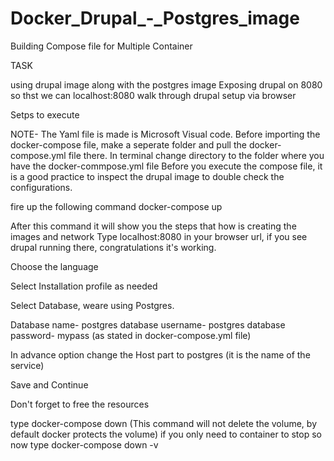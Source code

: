 # Docker_Drupal_-_Postgres_image
Building Compose file for Multiple Container

TASK

using drupal image along with the postgres image
Exposing drupal on 8080 so thst we can localhost:8080
walk through drupal setup via browser


Setps to execute

NOTE- The Yaml file is made is Microsoft Visual code.
Before importing the docker-compose file, make a seperate folder and pull the docker-compose.yml file there.
In terminal change directory to the folder where you have the docker-commpose.yml file
Before you execute the compose file, it is a good practice to inspect the drupal image to double check the configurations. 

fire up the following command
  docker-compose up

After this command it will show you the steps that how is creating the images and network
Type localhost:8080 in your browser url,
if you see drupal running there, congratulations it's working.

Choose the language

Select Installation profile as needed

Select Database, weare using Postgres.

Database name- postgres
database username- postgres
database password- mypass (as stated in docker-compose.yml file)
 
In advance option change the
Host part to postgres (it is the name of the service)

Save and Continue

Don't forget to free the resources

type 
docker-compose down (This command will not delete the volume, by default docker protects the volume)
if you only need to container to stop
so now type 
docker-compose down -v
